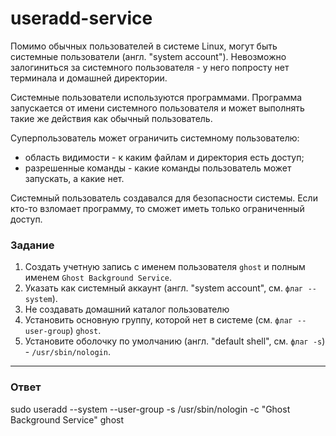 # useradd-service

Помимо обычных пользователей в системе Linux, могут быть системные пользователи (англ. "system account").
Невозможно залогиниться за системного пользователя - у него попросту нет терминала и домашней
директории.

Системные пользователи используются программами. Программа запускается от имени
системного пользователя и может выполнять такие же действия как обычный пользователь.

Суперпользователь может ограничить системному пользователю:

- область видимости - к каким файлам и директория есть доступ;
- разрешенные команды - какие команды пользователь может запускать, а какие нет.

Системный пользователь создавался для безопасности системы. Если кто-то взломает программу,
то сможет иметь только ограниченный доступ.

### Задание

1. Создать учетную запись с именем пользователя `ghost` и полным именем `Ghost Background Service`.
2. Указать как системный аккаунт (англ. "system account", см. `флаг --system`).
3. Не создавать домашний каталог пользователю
4. Установить основную группу, которой нет в системе (см. `флаг --user-group`) `ghost`.
5. Установите оболочку по умолчанию (англ. "default shell", см. `флаг -s`) - `/usr/sbin/nologin`.

---

### Ответ
sudo useradd --system --user-group -s /usr/sbin/nologin -c "Ghost Background Service" ghost
